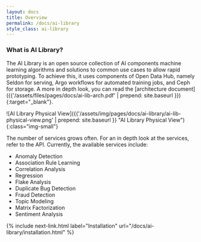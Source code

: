 ```yaml
---
layout: docs
title: Overview
permalink: /docs/ai-library
style_class: ai-library
---
```


### What is AI Library?
The AI Library is an open source collection of AI components 
machine learning algorithms and solutions to common use cases to allow rapid prototyping.  To achieve this, it uses components of Open Data Hub, namely Seldon for serving, Argo workflows for automated training jobs, and Ceph for storage.  A more in depth look, you can read the [architecture document]({{'/assets/files/pages/docs/ai-lib-arch.pdf' | prepend: site.baseurl }}){:target="_blank"}.

![AI Library Physical View]({{'/assets/img/pages/docs/ai-library/ai-lib-physical-view.png' | prepend: site.baseurl }} "AI Library Physical View"){:class="img-small"}

The number of services grows often.  For an in depth look at the services, refer to the API.  Currently, the available services include:
- Anomaly Detection
- Association Rule Learning
- Correlation Analysis
- Regression
- Flake Analysis
- Duplicate Bug Detection
- Fraud Detection
- Topic Modeling
- Matrix Factorization
- Sentiment Analysis

{% include next-link.html label="Installation" url="/docs/ai-library/installation.html" %}
